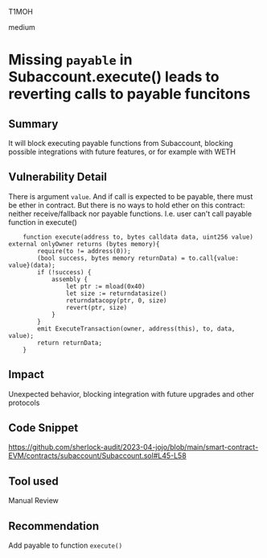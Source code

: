 T1MOH

medium

# Missing `payable` in Subaccount.execute() leads to reverting calls to payable funcitons

## Summary
It will block executing payable functions from Subaccount, blocking possible integrations with future features, or for example with WETH

## Vulnerability Detail
There is argument `value`. And if call is expected to be payable, there must be ether in contract. But there is no ways to hold ether on this contract: neither receive/fallback nor payable functions. I.e. user can't call payable function in execute()
```solidity
    function execute(address to, bytes calldata data, uint256 value) external onlyOwner returns (bytes memory){
        require(to != address(0));
        (bool success, bytes memory returnData) = to.call{value: value}(data);
        if (!success) {
            assembly {
                let ptr := mload(0x40)
                let size := returndatasize()
                returndatacopy(ptr, 0, size)
                revert(ptr, size)
            }
        }
        emit ExecuteTransaction(owner, address(this), to, data, value);
        return returnData;
    }
```

## Impact
Unexpected behavior, blocking integration with future upgrades and other protocols

## Code Snippet
https://github.com/sherlock-audit/2023-04-jojo/blob/main/smart-contract-EVM/contracts/subaccount/Subaccount.sol#L45-L58

## Tool used

Manual Review

## Recommendation
Add payable to function `execute()`